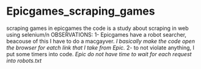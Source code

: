 # Epicgames_scraping_games
scraping games in epicgames
the code is a study about scraping in web using selenium/n
OBSERVATIONS:
1- Epicgames have a robot searcher, beacouse of this I have to do a macgayver.
*I basically make the code open the browser for eatch link that I take from Epic.*
2- to not violate anything, I put some timers into code.
*Epic do not have time to wait for each request into robots.txt*

